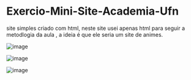 # Exercio-Mini-Site-Academia-Ufn
site simples criado com html, neste site usei apenas html para seguir a metodlogia da aula , a ideia é que ele seria um site de animes.

![image](https://github.com/lion-hearth/exerci-mini-site-academia-ufn-master-v2/assets/78951995/5f0738a6-a9cd-46b6-a36a-34bbc220c168)


![image](https://github.com/lion-hearth/exerci-mini-site-academia-ufn-master-v2/assets/78951995/e2c858b5-27c3-4a20-a2cf-504e6acc98d9)

![image](https://github.com/lion-hearth/exerci-mini-site-academia-ufn-master-v2/assets/78951995/61b3d078-1494-46e6-b6b0-de369670ffe8)

